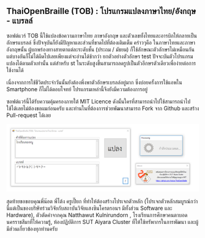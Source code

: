 ## ThaiOpenBraille (TOB) : โปรแกรมแปลงภาษาไทย/อังกฤษ - แบรลล์
ซอฟต์แวร์ TOB นี้ใช้แปลงข้อความภาษาไทย ภาษาอังกฤษ และตัวเลขทั้งไทยและอารบิกให้กลายเป็นอักษรแบรลล์ ซึ่งปัจจุบันก็ยังมีปัญหาและส่วนที่ขาดไปที่ต้องเติมเต็ม คร่าวๆคือ ในภาษาไทยและภาษาอังกฤษนั้น ผู้บกพร่องทางสายตาแต่ละระดับชั้น (ประถม / มัธยม) ก็ใช้ลักษณะตัวอักษรไม่เหมือนกัน แต่บางอันก็ไม่ได้ผิดไปเลยเพียงแต่จะอ่านได้ช้ากว่า ยกตัวอย่างตัวอักษร test ปัจจะบันตัวโปรแกรมแปลงได้ตามตัวเท่านั้น แต่สำหรับ st ในระดับสูงขึ้นสามารถลดรูปเป็นตัวอีกษรตัวเดียวเพื่อง่ายต่อการใช้งานได้

เนื่องจากการใช้ชีวิตประจำวันนั้นยังต้องพึ่งพาตัวอักษรเบรลล์อยู่มาก ซึ่งบ่อยครั้งการใช้แอพใน Smartphone ก็ไม่ได้ตอบโจทย์ โปรแกรมเหล่านี้จึงยังมีความต้องการอยู่

ซอฟต์แวร์นี้ได้รับความคุ้มครองภายใต้ MIT Licence ดังนั้นใครที่สามารถนำไปใช้สามารถนำไปใช้ได้เลยไม่ต้องขอผมก่อนครับ และท่านในที่ต้องการช่วยพัฒนาสามารถ Fork จาก Github และสร้าง Pull-request ได้เลย

![ภาพโปรแกรม](https://raw.githubusercontent.com/Aorjoa/ThaiOpenBraille/master/ThaiOpenBraille/Resources/overall-img.PNG)

สุดท้ายขอขอบคุณพี่น๊อต พี่โต้ง ครูเปี๊ยก ที่ทำให้ต้องสร้างโปรเจกตัวหลัก (โปรเจกตัวหลักสมบูรณ์กว่านี้แต่เป็นของบริษัทร่วมวิจัยกับสถาบันวิจัยแสงซินโครตรอนฯ มีทั้งส่วน Software และ Hardware), ตัวตัดคำจากคุณ Natthawut Kulnirundorn , โรงเรียนการศึกษาคนตาบอดนครราชสีมาที่ให้ความรู้, ห้องปฏิบัติการ SUT Aiyara Cluster ที่ให้ใช้ทรัพากรในการพัฒนา และผู้มีส่วนเกี่ยวข้องทุกท่านครับ
